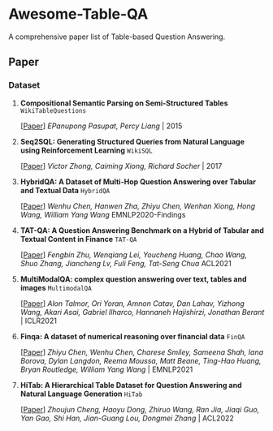 # Awesome-Table-QA
A comprehensive paper list of Table-based Question Answering.

## Paper

### Dataset
1. **Compositional Semantic Parsing on Semi-Structured Tables** `WikiTableQuestions`
  
    [[Paper](https://arxiv.org/abs/1508.00305)] *EPanupong Pasupat, Percy Liang* | 2015
   
2. **Seq2SQL: Generating Structured Queries from Natural Language using Reinforcement Learning** `WikiSQL`

    [[Paper](https://arxiv.org/abs/1709.00103)] *Victor Zhong, Caiming Xiong, Richard Socher*  | 2017

3. **HybridQA: A Dataset of Multi-Hop Question Answering over Tabular and Textual Data** `HybridQA`
    
    [[Paper](https://aclanthology.org/2020.findings-emnlp.91/)] *Wenhu Chen, Hanwen Zha, Zhiyu Chen, Wenhan Xiong, Hong Wang, William Yang Wang* EMNLP2020-Findings

4. **TAT-QA: A Question Answering Benchmark on a Hybrid of Tabular and Textual Content in Finance** `TAT-QA`
    
    [[Paper](https://aclanthology.org/2021.acl-long.254/)] *Fengbin Zhu, Wenqiang Lei, Youcheng Huang, Chao Wang, Shuo Zhang, Jiancheng Lv, Fuli Feng, Tat-Seng Chua* ACL2021

5. **MultiModalQA: complex question answering over text, tables and images** `MultimodalQA`
   
    [[Paper](https://openreview.net/forum?id=ee6W5UgQLa)] *Alon Talmor, Ori Yoran, Amnon Catav, Dan Lahav, Yizhong Wang, Akari Asai, Gabriel Ilharco, Hannaneh Hajishirzi, Jonathan Berant* | ICLR2021

7. **Finqa: A dataset of numerical reasoning over financial data** `FinQA`
   
    [[Paper](https://openreview.net/forum?id=ee6W5UgQLa)] *Zhiyu Chen, Wenhu Chen, Charese Smiley, Sameena Shah, Iana Borova, Dylan Langdon, Reema Moussa, Matt Beane, Ting-Hao Huang, Bryan Routledge, William Yang Wang* | EMNLP2021

9. **HiTab: A Hierarchical Table Dataset for Question Answering and Natural Language Generation** `HiTab`
    
    [[Paper](https://openreview.net/forum?id=ee6W5UgQLa)] *Zhoujun Cheng, Haoyu Dong, Zhiruo Wang, Ran Jia, Jiaqi Guo, Yan Gao, Shi Han, Jian-Guang Lou, Dongmei Zhang* | ACL2022





